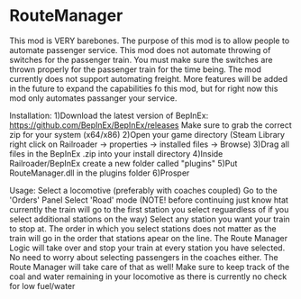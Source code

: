 # RouteManager
This mod is VERY barebones. The purpose of this mod is to allow people to automate passenger service. This mod does not automate throwing of switches for the passenger train. You must make sure the switches are thrown properly for the passenger train for the time being. The mod currently does not support automating freight.  More features will be added in the future to expand the capabilities fo this mod, but for right now this mod only automates passanger your service.


Installation:
1)Download the latest version of BepInEx: https://github.com/BepInEx/BepInEx/releases Make sure to grab the correct zip for your system (x64/x86)
2)Open your game directory (Steam Library right click on Railroader -> properties -> installed files -> Browse)
3)Drag all files in the BepInEx .zip into your install directory
4)Inside Railroader/BepInEx create a new folder called "plugins"
5)Put RouteManager.dll in the plugins folder
6)Prosper

Usage:
Select a locomotive (preferably with coaches coupled)
Go to the 'Orders' Panel
Select 'Road' mode
(NOTE! before continuing just know htat currently the train will go to the first station you select reguardless of if you select additional stations on the way)
Select any station you want your train to stop at. The order in which you select stations does not matter as the train will go in the order that stations apear on the line.
The Route Manager Logic will take over and stop your train at every station you have selected. No need to worry about selecting passengers in the coaches either. The Route Manager will take care of that as well!
Make sure to keep track of the coal and water remaining in your locomotive as there is currently no check for low fuel/water
